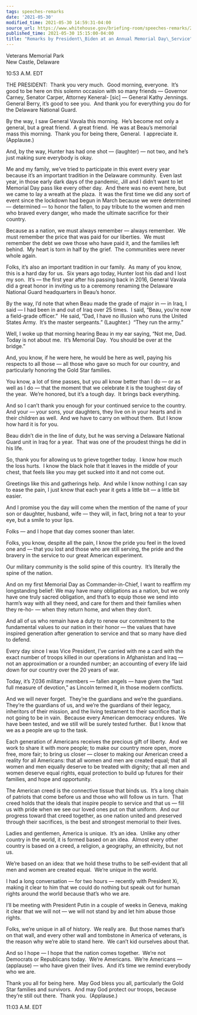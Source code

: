 ```yaml
---
tags: speeches-remarks
date: '2021-05-30'
modified_time: 2021-05-30 14:59:31-04:00
source_url: https://www.whitehouse.gov/briefing-room/speeches-remarks/2021/05/30/remarks-by-president-biden-at-an-annual-memorial-day-service/
published_time: 2021-05-30 15:15:00-04:00
title: "Remarks by President\_Biden at an Annual Memorial Day\_Service"
---
```

 
Veterans Memorial Park  
New Castle, Delaware

10:53 A.M. EDT

THE PRESIDENT:  Thank you very much.  Good morning, everyone.  It’s good
to be here on this solemn occasion with so many friends — Governor
Carney, Senator Carper, Attorney Keneral- \[sic\] — General Kathy
Jennings.  General Berry, it’s good to see you.  And thank you for
everything you do for the Delaware National Guard. 

By the way, I saw General Vavala this morning.  He’s become not only a
general, but a great friend.  A great friend.  He was at Beau’s memorial
mass this morning.  Thank you for being there, General.  I appreciate
it.  (Applause.)

And, by the way, Hunter has had one shot — (laughter) — not two, and
he’s just making sure everybody is okay. 

Me and my family, we’ve tried to participate in this event every year
because it’s an important tradition in the Delaware community.  Even
last year, in those early dark days of the pandemic, Jill and I didn’t
want to let Memorial Day pass like every other day.  And there was no
event here, but we came to lay a wreath at the plaza.  It was the first
time we did any sort of event since the lockdown had begun in March
because we were determined — determined — to honor the fallen, to pay
tribute to the women and men who braved every danger, who made the
ultimate sacrifice for their country. 

Because as a nation, we must always remember — always remember.  We must
remember the price that was paid for our liberties.  We must remember
the debt we owe those who have paid it, and the families left behind. 
My heart is torn in half by the grief.  The communities were never whole
again.

Folks, it’s also an important tradition in our family.  As many of you
know, this is a hard day for us.  Six years ago today, Hunter lost his
dad and I lost my son.  It’s — the first year after his passing back in
2016, General Vavala did a great honor in inviting us to a ceremony
renaming the Delaware National Guard headquarters in Beau’s honor. 

By the way, I’d note that when Beau made the grade of major in — in
Iraq, I said — I had been in and out of Iraq over 25 times.  I said,
“Beau, you’re now a field-grade officer.”  He said, “Dad, I have no
illusion who runs the United States Army.  It’s the master sergeants.”
(Laughter.)  “They run the army.”

Well, I woke up that morning hearing Beau in my ear saying, “Not me,
Dad.  Today is not about me.  It’s Memorial Day.  You should be over at
the bridge.” 

And, you know, if he were here, he would be here as well, paying his
respects to all those — all those who gave so much for our country, and
particularly honoring the Gold Star families. 

You know, a lot of time passes, but you all know better than I do — or
as well as I do — that the moment that we celebrate it is the toughest
day of the year.  We’re honored, but it’s a tough day.  It brings back
everything. 

And so I can’t thank you enough for your continued service to the
country.  And your — your sons, your daughters, they live on in your
hearts and in their children as well.  And we have to carry on without
them.  But I know how hard it is for you. 

Beau didn’t die in the line of duty, but he was serving a Delaware
National Guard unit in Iraq for a year.  That was one of the proudest
things he did in his life. 

So, thank you for allowing us to grieve together today.  I know how much
the loss hurts.  I know the black hole that it leaves in the middle of
your chest, that feels like you may get sucked into it and not come
out. 

Greetings like this and gatherings help.  And while I know nothing I can
say to ease the pain, I just know that each year it gets a little bit —
a little bit easier. 

And I promise you the day will come when the mention of the name of your
son or daughter, husband, wife — they will, in fact, bring not a tear to
your eye, but a smile to your lips. 

Folks — and I hope that day comes sooner than later. 

Folks, you know, despite all the pain, I know the pride you feel in the
loved one and — that you lost and those who are still serving, the pride
and the bravery in the service to our great American experiment. 

Our military community is the solid spine of this country.  It’s
literally the spine of the nation. 

And on my first Memorial Day as Commander-in-Chief, I want to reaffirm
my longstanding belief: We may have many obligations as a nation, but we
only have one truly sacred obligation, and that’s to equip those we send
into harm’s way with all they need, and care for them and their families
when they re-ho- — when they return home, and when they don’t. 

And all of us who remain have a duty to renew our commitment to the
fundamental values to our nation in their honor — the values that have
inspired generation after generation to service and that so many have
died to defend. 

Every day since I was Vice President, I’ve carried with me a card with
the exact number of troops killed in our operations in Afghanistan and
Iraq — not an approximation or a rounded number; an accounting of every
life laid down for our country over the 20 years of war. 

Today, it’s 7,036 military members — fallen angels — have given the
“last full measure of devotion,” as Lincoln termed it, in those modern
conflicts. 

And we will never forget.  They’re the guardians and we’re the
guardians.  They’re the guardians of us, and we’re the guardians of
their legacy, inheritors of their mission, and the living testament to
their sacrifice that is not going to be in vain.  Because every American
democracy endures.  We have been tested, and we still will be surely
tested further.  But I know that we as a people are up to the task. 

Each generation of Americans receives the precious gift of liberty.  And
we work to share it with more people; to make our country more open,
more free, more fair; to bring us closer — closer to making our American
creed a reality for all Americans: that all women and men are created
equal; that all women and men equally deserve to be treated with
dignity; that all men and women deserve equal rights, equal protection
to build up futures for their families, and hope and opportunity. 

The American creed is the connective tissue that binds us.  It’s a long
chain of patriots that come before us and those who will follow us in
turn.  That creed holds that the ideals that inspire people to service
and that us — fill us with pride when we see our loved ones put on that
uniform.  And our progress toward that creed together, as one nation
united and preserved through their sacrifices, is the best and strongest
memorial to their lives. 

Ladies and gentlemen, America is unique.  It’s an idea.  Unlike any
other country in the world, it is formed based on an idea.  Almost every
other country is based on a creed, a religion, a geography, an
ethnicity, but not us. 

We’re based on an idea: that we hold these truths to be self-evident
that all men and women are created equal.  We’re unique in the world. 

I had a long conversation — for two hours — recently with President Xi,
making it clear to him that we could do nothing but speak out for human
rights around the world because that’s who we are. 

I’ll be meeting with President Putin in a couple of weeks in Geneva,
making it clear that we will not — we will not stand by and let him
abuse those rights. 

Folks, we’re unique in all of history.  We really are.  But those names
that’s on that wall, and every other wall and tombstone in America of
veterans, is the reason why we’re able to stand here.  We can’t kid
ourselves about that. 

And so I hope — I hope that the nation comes together.  We’re not
Democrats or Republicans today.  We’re Americans.  We’re Americans —
(applause) — who have given their lives.  And it’s time we remind
everybody who we are.

Thank you all for being here.  May God bless you all, particularly the
Gold Star families and survivors.  And may God protect our troops,
because they’re still out there.  Thank you.  (Applause.) 

11:03 A.M. EDT
